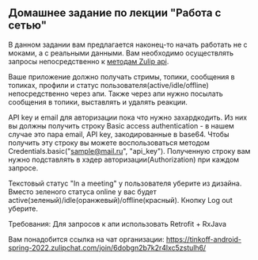 ## Домашнее задание по лекции "Работа с сетью"

В данном задании вам предлагается наконец-то начать работать не с моками, а с реальными данными. Вам необходимо осуществлять запросы непосредственно к [методам Zulip api](https://zulip.com/api).

Ваше приложение должно получать стримы, топики, сообщения в топиках, профили и статус пользователя(active/idle/offline) непосредственно через апи.
Также через апи нужно посылать сообщения в топики, выставлять и удалять реакции.

API key и email для авторизации пока что нужно захардкодить.
Из них вы должны получить строку Basic access authentication - в нашем случае это пара email, API key, закодированные в base64.
Чтобы получить эту строку вы можете воспользоваться методом Credentials.basic("sample@mail.ru", "api_key").
Полученную строку вам нужно подставлять в хэдер авторизации(Authorization) при каждом запросе.

Текстовый статус "In a meeting" у пользователя уберите из дизайна.
Вместо зеленого статуса online у вас будет active(зеленый)/idle(оранжевый)/offline(красный).
Кнопку Log out уберите.

Требования:
Для запросов к апи использовать Retrofit + RxJava

Вам понадобится ссылка на чат организации: https://tinkoff-android-spring-2022.zulipchat.com/join/6dobgn2b7k2r4lxc5zstulh6/
